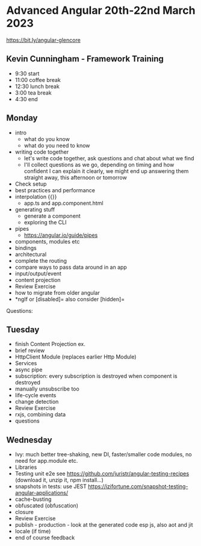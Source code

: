 # Advanced Angular 20th-22nd March 2023
https://bit.ly/angular-glencore

## Kevin Cunningham - Framework Training

- 9:30 start
- 11:00 coffee break
- 12:30 lunch break
- 3:00 tea break
- 4:30 end

## Monday
- intro
	- what do you know
	- what do you need to know
- writing code together
	- let's write code together, ask questions and chat about what we find
	- I'll collect questions as we go, depending on timing and how confident I can explain it clearly, we might end up answering them straight away, this afternoon or tomorrow
- Check setup
- best practices and performance
- interpolation {{}}
	- app.ts and app.component.html
- generating stuff
	- generate a component
	- exploring the CLI
- pipes
	- https://angular.io/guide/pipes
- components, modules etc
- bindings
- architectural
- complete the routing
- compare ways to pass data around in an app
- input/output/event
- content projection
- Review Exercise
- how to migrate from older angular
- *ngIf or [disabled]= also consider [hidden]=

Questions:

## Tuesday
- finish Content Projection ex.
- brief review
- HttpClient Module (replaces earlier Http Module)
- Services
- async pipe
- subscription: every subscription is destroyed when component is destroyed
- manually unsubscribe too
- life-cycle events
- change detection
- Review Exercise
- rxjs, combining data
- questions

## Wednesday
- Ivy: much better tree-shaking, new DI, faster/smaller code modules, no need for app.module etc.
- Libraries
- Testing unit e2e
  see https://github.com/juristr/angular-testing-recipes
  (download it, unzip it, npm install...)
- snapshots in tests: use JEST https://izifortune.com/snapshot-testing-angular-applications/
- cache-busting
- obfuscated (obfuscation)
- closure
- Review Exercise
- publish - production - look at the generated code esp js, also aot and jit
- locale (if time)
- end of course feedback
